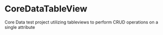 # CoreDataTableView
Core Data test project utilizing tableviews to perform CRUD operations on a single attribute
